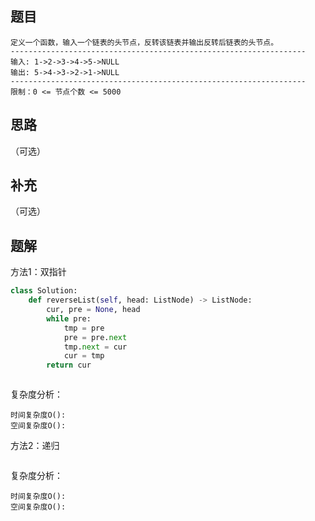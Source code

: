 ## 题目

```None
定义一个函数，输入一个链表的头节点，反转该链表并输出反转后链表的头节点。
------------------------------------------------------------------
输入: 1->2->3->4->5->NULL
输出: 5->4->3->2->1->NULL
------------------------------------------------------------------
限制：0 <= 节点个数 <= 5000
```

## 思路

（可选）

## 补充

（可选）

## 题解

方法1：双指针

```python
class Solution:
    def reverseList(self, head: ListNode) -> ListNode:
        cur, pre = None, head
        while pre:
            tmp = pre
            pre = pre.next
            tmp.next = cur 
            cur = tmp
        return cur
```

```

```

复杂度分析：

```
时间复杂度O(): 
空间复杂度O(): 
```

方法2：递归

```python

```

复杂度分析：

```
时间复杂度O(): 
空间复杂度O(): 
```

